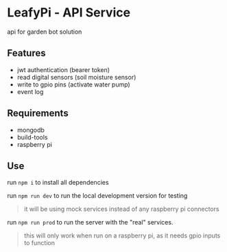 # LeafyPi - API Service

api for garden bot solution

## Features

- jwt authentication (bearer token)
- read digital sensors (soil moisture sensor)
- write to gpio pins (activate water pump)
- event log

## Requirements

- mongodb
- build-tools
- raspberry pi

## Use

run `npm i` to install all dependencies

run `npm run dev` to run the local development version for testing

> it will be using mock services instead of any raspberry pi connectors

run `npm run prod` to run the server with the "real" services.

> this will only work when run on a raspberry pi, as it needs gpio inputs to function
